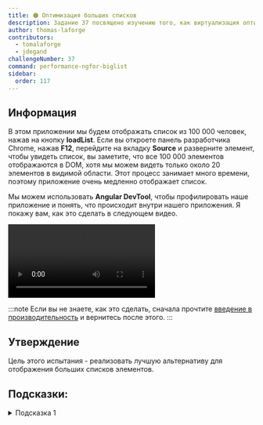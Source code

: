 ```yaml
---
title: 🟠 Оптимизация больших списков
description: Задание 37 посвящено изучению того, как виртуализация оптимизирует рендеринг больших списков
author: thomas-laforge
contributors:
  - tomalaforge
  - jdegand
challengeNumber: 37
command: performance-ngfor-biglist
sidebar:
  order: 117
---
```


## Информация

В этом приложении мы будем отображать список из 100 000 человек, нажав на кнопку **loadList**. Если вы откроете панель разработчика Chrome, нажав **F12**, перейдите на вкладку <b>Source</b> и разверните элемент, чтобы увидеть список, вы заметите, что все 100 000 элементов отображаются в DOM, хотя мы можем видеть только около 20 элементов в видимой области. Этот процесс занимает много времени, поэтому приложение очень медленно отображает список.

Мы можем использовать <b>Angular DevTool</b>, чтобы профилировать наше приложение и понять, что происходит внутри нашего приложения. Я покажу вам, как это сделать в следующем видео.

<video controls src="https://github.com/tomalaforge/angular-challenges/assets/30832608/713403fa-2eda-49d5-a7c9-acdef8aacd34">
</video>

:::note
Если вы не знаете, как это сделать, сначала прочтите [введение в производительность](/challenges/performance/) и вернитесь после этого.
:::

## Утверждение

Цель этого испытания - реализовать лучшую альтернативу для отображения больших списков элементов.

## Подсказки:

<details>
  <summary>Подсказка 1</summary>

Если вы не уверены, с чего начать, я рекомендую прочитать [документацию Angular CDK о виртуализации](https://material.angular.io/cdk/scrolling/overview).

</details>
